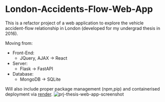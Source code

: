 # London-Accidents-Flow-Web-App

This is a refactor project of a web application to explore the vehicle accident-flow relationship in London (developed for my undergrad thesis in 2016). 

Moving from:
- Front-End:
  - JQuery, AJAX -> React
- Server:
  - Flask -> FastAPI
- Database:
  - MongoDB -> SQLite
 
Will also include proper package management (npm,pip) and containerised deployment via [render](render.com). 
![prj-thesis-web-app-screenshot](https://github.com/AmrinderRai/London-Accidents-Flow-Web-App/assets/3823412/b730ac64-055c-4b4d-a188-abe9a41a05bb)
